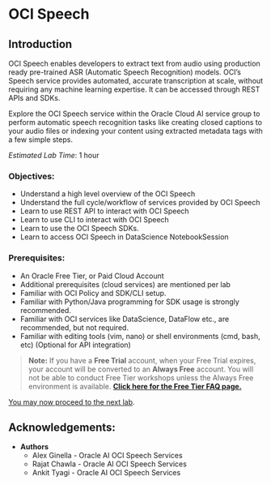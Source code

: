 # OCI Speech

## Introduction

OCI Speech enables developers to extract text from audio using production ready pre-trained ASR (Automatic Speech Recognition) models. OCI’s Speech service provides automated, accurate transcription at scale, without requiring any machine learning expertise. It can be accessed through REST APIs and SDKs.

<!-- [AI Language Demonstration Video](youtube:LamMjG3mD-s) -->

Explore the OCI Speech service within the Oracle Cloud AI service group to perform automatic speech recognition tasks like creating closed captions to your audio files or indexing your content using extracted metadata tags with a few simple steps.

*Estimated Lab Time*: 1 hour

### Objectives:

* Understand a high level overview of the OCI Speech
* Understand the full cycle/workflow of services provided by OCI Speech
* Learn to use REST API to interact with OCI Speech
* Learn to use CLI to interact with OCI Speech
* Learn to use the OCI Speech SDKs.
* Learn to access OCI Speech in DataScience NotebookSession
<!-- * Learn to access OCI Language Service in Data Flow. -->

### Prerequisites:
* An Oracle Free Tier, or Paid Cloud Account
* Additional prerequisites (cloud services) are mentioned per lab
* Familiar with OCI Policy and SDK/CLI setup.
* Familiar with Python/Java programming for SDK usage is strongly recommended.
* Familiar with OCI services like DataScience, DataFlow etc., are recommended, but not required.
* Familiar with editing tools (vim, nano) or shell environments (cmd, bash, etc) (Optional for API integration)

>**Note:** If you have a **Free Trial** account, when your Free Trial expires, your account will be converted to an **Always Free** account. You will not be able to conduct Free Tier workshops unless the Always Free environment is available. 
**[Click here for the Free Tier FAQ page.](https://www.oracle.com/cloud/free/faq.html)**

<!-- ## AI Language Service Concepts -->
<!-- * Pretrained -->

<!-- ## AI Language Process -->

<!-- 1. Pretrained -->


[You may now proceed to the next lab](#next).

## Acknowledgements:
* **Authors**
    * Alex Ginella - Oracle AI OCI Speech Services
    * Rajat Chawla  - Oracle AI OCI Speech Services
    * Ankit Tyagi -  Oracle AI OCI Speech Services